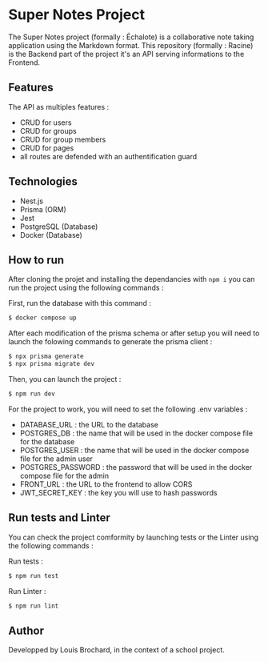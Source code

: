 # Super Notes Project

The Super Notes project (formally : Échalote) is a collaborative note taking application using the Markdown format.
This repository (formally : Racine) is the Backend part of the project it's an API serving informations to the Frontend.


## Features 

The API as multiples features :

- CRUD for users
- CRUD for groups
- CRUD for group members
- CRUD for pages
- all routes are defended with an authentification guard

## Technologies  

- Nest.js
- Prisma (ORM)
- Jest
- PostgreSQL (Database)
- Docker (Database)

## How to run

After cloning the projet and installing the dependancies with `npm i` you can run the project using the following commands : 

First, run the database with this command : 

```bash 
$ docker compose up
```

After each modification of the prisma schema or after setup you will need to launch the folowing commands to generate the prisma client :

```bash
$ npx prisma generate
$ npx prisma migrate dev
``` 

Then, you can launch the project : 

```bash
$ npm run dev
```

For the project to work, you will need to set the following .env variables :

- DATABASE_URL : the URL to the database
- POSTGRES_DB : the name that will be used in the docker compose file for the database
- POSTGRES_USER : the name that will be used in the docker compose file for the admin user
- POSTGRES_PASSWORD : the password that will be used in the docker compose file for the admin
- FRONT_URL : the URL to the frontend to allow CORS
- JWT_SECRET_KEY : the key you will use to hash passwords


## Run tests and Linter

You can check the project comformity by launching tests or the Linter using the following commands :

Run tests :

```bash
$ npm run test
```

Run Linter :

```bash
$ npm run lint
```

## Author 

Developped by Louis Brochard, in the context of a school project.



